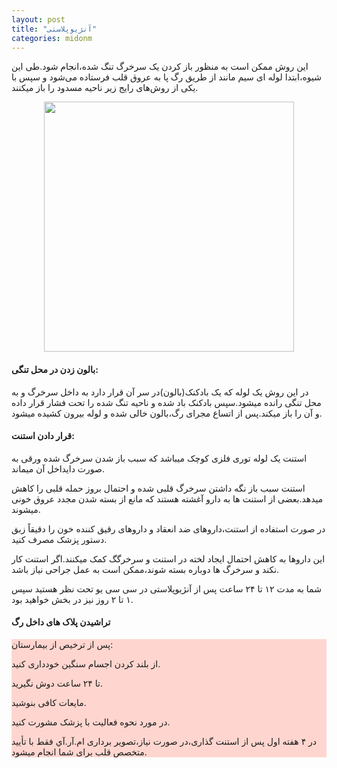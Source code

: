 ```yaml
---
layout: post
title: "آنژیوپلاستی"
categories: midonm
---
```

<!-- check again -->
<p>این روش ممکن است به منظور باز کردن یک سرخرگ تنگ شده،انجام شود.طی این شیوه،ابتدا لوله ای سیم مانند از طریق رگ پا به عروق قلب فرستاده می‌شود و سپس با یکی از روش‌های رایج زیر ناحیه مسدود را باز میکنند.</p>

<img src="{{ site.baseurl }}/images/Angiopelasti.jpeg" style="display: block;
margin-left: auto;
margin-right: auto;
width: 400px;">

<h4> بالون زدن در محل تنگی:</h4>
<p>در این روش یک لوله که یک بادکنک(بالون)در سر آن قرار دارد به داخل سرخرگ و به محل تنگی رانده میشود.سپس بادکنک باد شده و ناحیه تنگ شده را تحت فشار قرار داده و آن را باز میکند.پس از اتساع مجرای رگ،بالون خالی شده و لوله بیرون کشیده میشود.</p>

<h4> قرار دادن استنت:</h4>
<p>استنت یک لوله توری فلزی کوچک میباشد که سبب باز شدن سرخرگ شده ورقی به صورت دایداخل آن میماند.</p>

<p>استنت سبب باز نگه داشتن سرخرگ قلبی شده و احتمال بروز حمله قلبی را کاهش میدهد.بعضی از استنت ها به دارو آغشته هستند که مانع از بسته شدن مجدد عروق خونی میشوند.</p>
<p>در صورت استفاده از استنت،داروهای ضد انعقاد و داروهای رقیق کننده خون را دقیقاً زبق دستور پزشک مصرف کنید.</p>
<p>این داروها به کاهش احتمال ایجاد لخته در استنت و سرخرگگ کمک میکنند.اگر استنت کار نکند و سرخرگ ها دوباره بسته شوند،ممکن است به عمل جراحی نیاز باشد.</p>
<p>شما به مدت ۱۲ تا ۲۴ ساعت پس از آنژیوپلاستی در سی سی یو تحت نظر هستید سپس ۱ تا ۲ روز نیز در بخش خواهید بود.</p>

<h4> تراشیدن پلاک های داخل رگ</h4>


<div style="background-color:#FFD6CF;">
<p>پس از ترخیص از بیمارستان:</p>
<p> از بلند کردن اجسام سنگین خودداری کنید.</p>
<p> تا ۲۴ ساعت دوش نگیرید.</p>
<p> مایعات کافی بنوشید.</p>
<p> در مورد نحوه فعالیت با پزشک مشورت کنید.</p>
<p> در ۴ هفته اول پس از استنت گذاری،در صورت نیاز،تصویر برداری ام.آر.آي فقط با تأیید متخصص قلب برای شما انجام میشود.</p>
</div>